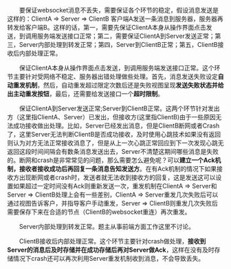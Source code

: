 &emsp;&emsp;要保证websocket消息不丢失，需要保证各个环节的稳定，假设消息发送是这样的：ClientA => Server => ClientB 客户端A发送一条消息到服务器，服务器再转发给客户端B。这样的话，第一，需要先保证ClientA本身从操作界面点击发送，到调用服务端发送接口正常；第二，需要保证ClientA到Server发送正常；第三，Server内部处理到转发正常；第四，Server到ClientB正常；第五，ClientB接收后内部处理正常。

&emsp;&emsp;保证ClientA本身从操作界面点击发送，到调用服务端发送接口正常。这个环节主要针对受网络不稳定、服务器出错处理做些处理。首先，消息发送失败设定**自动重发机制**，然后，自动重发超过限定次数后还是失败视图呈现**发送失败状态并给出主动重发按钮**，最后，还需要给发送接口一个**超时限制**。

&emsp;&emsp;保证ClientA到Server发送正常;Server到ClientB正常。这两个环节针对发出方（这里指ClientA、Server）已发出，但接收方(这里指ClientB)由于一些原因无法成功接收做出处理。比如，Server已经发出消息，但是ClientB断网或者Crash了，这里Server无法判断ClientB是否成功接收，及时使用心跳技术如果没有返回则认为对方无法正常接收消息了，但是从上一次心跳正常回应到下一次发现心跳无返回这段时间间隔会有数条消息发送出去，Server不清楚这期间哪些消息是失败的。断网和crash是非常常见的问题，那么需要怎么避免呢？可以**建立一个Ack机制，接收者接收成功后再回复一条消息告知发送方**。在有Ack机制的情况下如果接收方出现断网或者crash时，发送者就无法收到接收方的回复，这是发送这可以设置如果超过一定时间没有Ack则重新发送一次，重发机制在ClientA => Server和Server => ClientB处理上会有一些差别，ClientA => Server重发几次失败后可以通过视图告诉客户，并指导客户手动重发，Server => ClientB则重发几次失败后需要保存下来在合适的节点（ClientB的websocket重连）再次重发。

&emsp;&emsp;Server内部处理到转发正常。题主从事前端方面工作这里不讨论。


&emsp;&emsp;ClientB接收后内部处理正常。这个环节主要针对crash做处理，**接收到Server的消息后及时存储并在成功存储后再对Server做Ack**，这样在没有及时存储情况下crash还可以再次利用Server重发机制收到消息，不会导致丢失。
